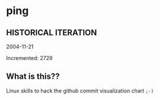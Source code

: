 # ping

## HISTORICAL ITERATION
2004-11-21

Incremented: 2729

## What is this?? 
Linux skills to hack the github commit visualization chart `;-)`
